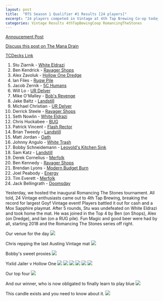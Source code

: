 ```yaml
---
layout: post
title:  "RTS Season 1 Qualifier #1 Results [24 players]"
excerpt: "24 players competed in Vintage at 4th Tap Brewing Co-op today. Check out the results!!"
categories: Vintage Results 4thTapBewingCoop RomancingTheStones
---
```


[Annoucement Post](http://themanadrain.com/topic/1660/1-13-18-austin-tx-100-proxy-vintage-4th-tap-brewing)

[Discuss this post on The Mana Drain](http://themanadrain.com/topic/1695/13-january-2018-proxy-vintage-4th-tap-brewing-24-players)

[TCDecks Link](http://www.tcdecks.net/deck.php?id=26313)

1. Stu Ziarnik - [White Eldrazi](/assets/images/2018-01-13/deck-1.jpg)
2. Ben Kendrick - [Ravager Shops](/assets/images/2018-01-13/deck-2.jpg)
3. Alex Zavoluk - [Hollow One Dredge](/assets/images/2018-01-13/deck-3.jpg)
4. Ian Files - [Rugw Pile](/assets/images/2018-01-13/deck-4.jpg)
5. Jacob Zernik - [5C Humans](/assets/images/2018-01-13/deck-5.jpg)
6. Will Lo - [UR Delver](/assets/images/2018-01-13/deck-6.jpg)
7. Mike O'Malley - [Bob's Revenge](/assets/images/2018-01-13/deck-7.jpg)
8. Jake Baltz - [Landstill](/assets/images/2018-01-13/deck-8.jpg)
9. Michael Christian - [UR Delver](/assets/images/2018-01-13/deck-9.jpg)
10. Derrick Steele - [Ravager Shops](/assets/images/2018-01-13/deck-10.jpg)
11. Seth Nowlin - [White Eldrazi](/assets/images/2018-01-13/deck-11.jpg)
12. Chris Huckabee - [BUG](/assets/images/2018-01-13/deck-12.jpg)
13. Patrick Vincent - [Flash Rector](/assets/images/2018-01-13/deck-13.jpg)
14. Brian Tweedy - [Landstill](/assets/images/2018-01-13/deck-14.jpg)
15. Matt Jordan - [Oath](/assets/images/2018-01-13/deck-15.jpg)
16. Johnny Angulo - [White Trash](/assets/images/2018-01-13/deck-16.jpg)
17. Bobby Schneidemann - [Leovold's Kitchen Sink](/assets/images/2018-01-13/deck-17.jpg)
18. Sam Katz - [Landstill](/assets/images/2018-01-13/deck-18.jpg)
19. Derek Cornelius - [Merfolk](/assets/images/2018-01-13/deck-19.jpg)
20. Ben Kennedy - [Ravager Shops](/assets/images/2018-01-13/deck-20.jpg)
21. Brendan Lyons - [Modern Budget Burn](/assets/images/2018-01-13/deck-21.jpg)
22. Joel Peabody - [Energy](/assets/images/2018-01-13/deck-22.jpg)
23. Tim Everett - [Merfolk](/assets/images/2018-01-13/deck-23.jpg)
24. Jack Bellingrath - [Doomsday](/assets/images/2018-01-13/deck-24.jpg)

Yesterday, we hosted the inaugural Romancing The Stones tournament. All told, 24 Vintage
enthusiasts came out to 4th Tap Brewing, breaking the record for largest Goyf Vintage event!
Players battled it out for cash and a Mox Sapphire playmat. After 5 rounds, Stu was undefeated
on White Eldrazi and took home the mat. He was joined in the Top 4 by Ben (on Shops), Alex
(on Dredge), and Ian (on a RUG pile). Fun Magic and good beer were had by all, starting 2018
and the Romancing The Stones series off right.

Our venue for the day
![](/assets/images/2018-01-13/1.jpg)

Chris repping the last Austing Vintage mat
![](/assets/images/2018-01-13/2.jpg)

Bobby's sweet proxies
![](/assets/images/2018-01-13/3.jpg)

Yixlid Jailer v Hollow One
![](/assets/images/2018-01-13/4.jpg)
![](/assets/images/2018-01-13/5.jpg)
![](/assets/images/2018-01-13/6.jpg)
![](/assets/images/2018-01-13/7.jpg)
![](/assets/images/2018-01-13/8.jpg)
![](/assets/images/2018-01-13/9.jpg)

Our top four
![](/assets/images/2018-01-13/10.jpg)

And our winner, who is now obligated to finally learn to play blue
![](/assets/images/2018-01-13/11.jpg)

This candle exists and you need to know about it.
![](/assets/images/2018-01-13/12.jpg)
